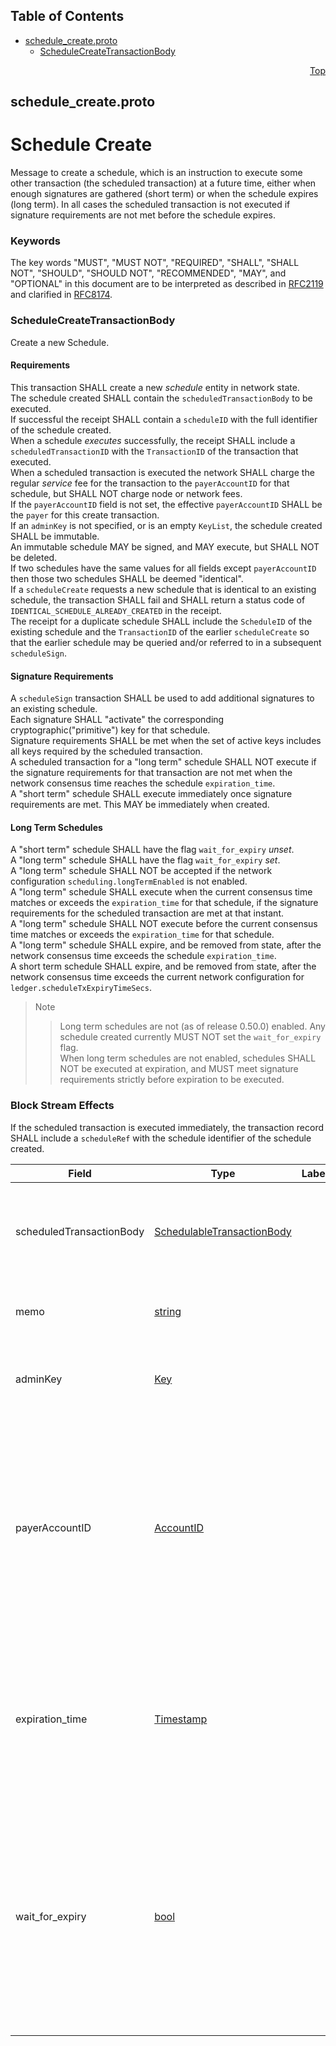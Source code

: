 ## Table of Contents

- [schedule_create.proto](#schedule_create-proto)
    - [ScheduleCreateTransactionBody](#proto-ScheduleCreateTransactionBody)
  



<a name="schedule_create-proto"></a>
<p align="right"><a href="#top">Top</a></p>

## schedule_create.proto
# Schedule Create
Message to create a schedule, which is an instruction to execute some other
transaction (the scheduled transaction) at a future time, either when
enough signatures are gathered (short term) or when the schedule expires
(long term). In all cases the scheduled transaction is not executed if
signature requirements are not met before the schedule expires.

### Keywords
The key words "MUST", "MUST NOT", "REQUIRED", "SHALL", "SHALL NOT",
"SHOULD", "SHOULD NOT", "RECOMMENDED", "MAY", and "OPTIONAL" in this
document are to be interpreted as described in
[RFC2119](https://www.ietf.org/rfc/rfc2119) and clarified in
[RFC8174](https://www.ietf.org/rfc/rfc8174).


<a name="proto-ScheduleCreateTransactionBody"></a>

### ScheduleCreateTransactionBody
Create a new Schedule.

#### Requirements
This transaction SHALL create a new _schedule_ entity in network state.<br/>
The schedule created SHALL contain the `scheduledTransactionBody` to be
executed.<br/>
If successful the receipt SHALL contain a `scheduleID` with the full
identifier of the schedule created.<br/>
When a schedule _executes_ successfully, the receipt SHALL include a
`scheduledTransactionID` with the `TransactionID` of the transaction that
executed.<br/>
When a scheduled transaction is executed the network SHALL charge the
regular _service_ fee for the transaction to the `payerAccountID` for
that schedule, but SHALL NOT charge node or network fees.<br/>
If the `payerAccountID` field is not set, the effective `payerAccountID`
SHALL be the `payer` for this create transaction.<br/>
If an `adminKey` is not specified, or is an empty `KeyList`, the schedule
created SHALL be immutable.<br/>
An immutable schedule MAY be signed, and MAY execute, but SHALL NOT be
deleted.<br/>
If two schedules have the same values for all fields except `payerAccountID`
then those two schedules SHALL be deemed "identical".<br/>
If a `scheduleCreate` requests a new schedule that is identical to an
existing schedule, the transaction SHALL fail and SHALL return a status
code of `IDENTICAL_SCHEDULE_ALREADY_CREATED` in the receipt.<br/>
The receipt for a duplicate schedule SHALL include the `ScheduleID` of the
existing schedule and the `TransactionID` of the earlier `scheduleCreate`
so that the earlier schedule may be queried and/or referred to in a
subsequent `scheduleSign`.

#### Signature Requirements
A `scheduleSign` transaction SHALL be used to add additional signatures
to an existing schedule.<br/>
Each signature SHALL "activate" the corresponding cryptographic("primitive")
key for that schedule.<br/>
Signature requirements SHALL be met when the set of active keys includes
all keys required by the scheduled transaction.<br/>
A scheduled transaction for a "long term" schedule SHALL NOT execute if
the signature requirements for that transaction are not met when the
network consensus time reaches the schedule `expiration_time`.<br/>
A "short term" schedule SHALL execute immediately once signature
requirements are met. This MAY be immediately when created.

#### Long Term Schedules
A "short term" schedule SHALL have the flag `wait_for_expiry` _unset_.<br/>
A "long term" schedule SHALL have the flag  `wait_for_expiry` _set_.<br/>
A "long term" schedule SHALL NOT be accepted if the network configuration
`scheduling.longTermEnabled` is not enabled.<br/>
A "long term" schedule SHALL execute when the current consensus time
matches or exceeds the `expiration_time` for that schedule, if the
signature requirements for the scheduled transaction
are met at that instant.<br/>
A "long term" schedule SHALL NOT execute before the current consensus time
matches or exceeds the `expiration_time` for that schedule.<br/>
A "long term" schedule SHALL expire, and be removed from state, after the
network consensus time exceeds the schedule `expiration_time`.<br/>
A short term schedule SHALL expire, and be removed from state,
after the network consensus time exceeds the current network
configuration for `ledger.scheduleTxExpiryTimeSecs`.

> Note
>> Long term schedules are not (as of release 0.50.0) enabled. Any schedule
>> created currently MUST NOT set the `wait_for_expiry` flag.<br/>
>> When long term schedules are not enabled, schedules SHALL NOT be
>> executed at expiration, and MUST meet signature requirements strictly
>> before expiration to be executed.

### Block Stream Effects
If the scheduled transaction is executed immediately, the transaction
record SHALL include a `scheduleRef` with the schedule identifier of the
schedule created.


| Field | Type | Label | Description |
| ----- | ---- | ----- | ----------- |
| scheduledTransactionBody | [SchedulableTransactionBody](#proto-SchedulableTransactionBody) |  | A scheduled transaction. <p> This value is REQUIRED.<br/> This transaction body MUST be one of the types enabled in the network configuration value `scheduling.whitelist`. |
| memo | [string](#string) |  | A short description of the schedule. <p> This value, if set, MUST NOT exceed 100 bytes when encoded as UTF-8. |
| adminKey | [Key](#proto-Key) |  | A `Key` required to delete this schedule. <p> If this is not set, or is an empty `KeyList`, this schedule SHALL be immutable and SHALL NOT be deleted. |
| payerAccountID | [AccountID](#proto-AccountID) |  | An account identifier of a `payer` for the scheduled transaction. <p> This value MAY be unset. If unset, the `payer` for this `scheduleCreate` transaction SHALL be the `payer` for the scheduled transaction.<br/> If this is set, the identified account SHALL be charged the fees required for the scheduled transaction when it is executed.<br/> If the actual `payer` for the _scheduled_ transaction lacks sufficient HBAR balance to pay service fees for the scheduled transaction _when it executes_, the scheduled transaction SHALL fail with `INSUFFICIENT_PAYER_BALANCE`.<br/> |
| expiration_time | [Timestamp](#proto-Timestamp) |  | An expiration time. <p> If not set, the expiration SHALL default to the current consensus time advanced by either the network configuration value `scheduling.maxExpirationFutureSeconds`, if `wait_for_expiry` is set and "long term" schedules are enabled, or the network configuration value `ledger.scheduleTxExpiryTimeSecs` otherwise. |
| wait_for_expiry | [bool](#bool) |  | A flag to delay execution until expiration. <p> If this flag is set the scheduled transaction SHALL NOT be evaluated for execution before the network consensus time matches or exceeds the `expiration_time`.<br/> If this flag is not set, the scheduled transaction SHALL be executed immediately when all required signatures are received, whether in this `scheduleCreate` transaction or a later `scheduleSign` transaction.<br/> This value SHALL NOT be used and MUST NOT be set when the network configuration value `scheduling.longTermEnabled` is not enabled. |





 <!-- end messages -->

 <!-- end enums -->

 <!-- end HasExtensions -->

 <!-- end services -->



